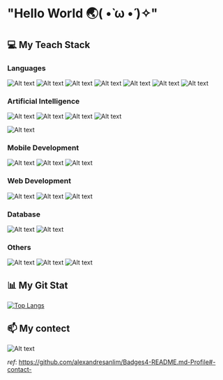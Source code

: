 # "Hello World 🌏( •̀ ω •́ )✧"

## 💻 My Teach Stack
### Languages
![Alt text](https://img.shields.io/badge/Python-FFD43B?style=for-the-badge&logo=python&logoColor=blue)
![Alt text](https://img.shields.io/badge/Dart-0175C2?style=for-the-badge&logo=dart&logoColor=white)
![Alt text](https://img.shields.io/badge/C%2B%2B-00599C?style=for-the-badge&logo=c%2B%2B&logoColor=white)
![Alt text](https://img.shields.io/badge/JavaScript-323330?style=for-the-badge&logo=javascript&logoColor=F7DF1E)
![Alt text](https://img.shields.io/badge/TypeScript-007ACC?style=for-the-badge&logo=typescript&logoColor=white)
![Alt text](https://img.shields.io/badge/Go-00ADD8?style=for-the-badge&logo=go&logoColor=white)
![Alt text](https://img.shields.io/badge/R-276DC3?style=for-the-badge&logo=r&logoColor=white)


### Artificial Intelligence 
![Alt text](https://img.shields.io/badge/Keras-FF0000?style=for-the-badge&logo=keras&logoColor=white)
![Alt text](https://img.shields.io/badge/PyTorch-EE4C2C?style=for-the-badge&logo=pytorch&logoColor=white)
![Alt text](https://img.shields.io/badge/TensorFlow-FF6F00?style=for-the-badge&logo=tensorflow&logoColor=white)
![Alt text](https://img.shields.io/badge/dialogflow-FF9800?style=for-the-badge&logo=dialogflow&logoColor=white)

![Alt text](https://img.shields.io/badge/Kaggle-20BEFF?style=for-the-badge&logo=Kaggle&logoColor=white)

### Mobile Development
![Alt text](https://img.shields.io/badge/Flutter-02569B?style=for-the-badge&logo=flutter&logoColor=white)
![Alt text](https://img.shields.io/badge/Android-3DDC84?style=for-the-badge&logo=android&logoColor=white)
![Alt text](https://img.shields.io/badge/Swift-20BEFF?style=for-the-badge&logo=swift&logoColor=white)

### Web Development
![Alt text](https://img.shields.io/badge/Node.js-339933?style=for-the-badge&logo=nodedotjs&logoColor=white)
![Alt text](https://img.shields.io/badge/React-20232A?style=for-the-badge&logo=react&logoColor=61DAFB)
![Alt text](https://img.shields.io/badge/Express.js-000000?style=for-the-badge&logo=express&logoColor=white)

### Database 
![Alt text](https://img.shields.io/badge/MongoDB-4EA94B?style=for-the-badge&logo=mongodb&logoColor=white)
![Alt text](https://img.shields.io/badge/MySQL-005C84?style=for-the-badge&logo=mysql&logoColor=white)

### Others
![Alt text](https://img.shields.io/badge/Railway-131415?style=for-the-badge&logo=railway&logoColor=white)
![Alt text](https://img.shields.io/badge/PowerBI-F2C811?style=for-the-badge&logo=PowerBI&logoColor=white)
![Alt text](https://img.shields.io/badge/Postman-FF6C37?style=for-the-badge&logo=Postman&logoColor=white)

## 📊 My Git Stat
[![Top Langs](https://github-readme-stats.vercel.app/api/top-langs/?username=Kitiyaparnnn&layout=compact&theme=transparent)](https://github.com/anuraghazra/github-readme-stats)

## 📫 My contect
![Alt text](https://img.shields.io/badge/Gmail-parn.takhum%40gmail.com-red)

*ref*: https://github.com/alexandresanlim/Badges4-README.md-Profile#-contact-

<!--
**Kitiyaparnnn/Kitiyaparnnn** is a ✨ _special_ ✨ repository because its `README.md` (this file) appears on your GitHub profile.

Here are some ideas to get you started:

- 🔭 I’m currently working on ...
- 🌱 I’m currently learning ...
- 👯 I’m looking to collaborate on ...
- 🤔 I’m looking for help with ...
- 💬 Ask me about ...
- 📫 How to reach me: ...
- 😄 Pronouns: ...
- ⚡ Fun fact: ...
-->
